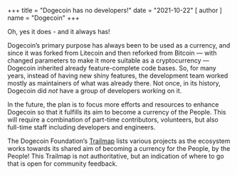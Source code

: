 +++
title = "Dogecoin has no developers!"
date = "2021-10-22"
[ author ]
  name = "Dogecoin"
+++

Oh, yes it does - and it always has!  

Dogecoin’s primary purpose has always been to be used as a currency, and since it was forked from Litecoin and then reforked from Bitcoin — with changed parameters to make it more suitable as a cryptocurrency — Dogecoin inherited already feature-complete code bases. So, for many years, instead of having new shiny features, the development team worked mostly as maintainers of what was already there. Not once, in its history, Dogecoin did *not* have a group of developers working on it. 

In the future, the plan is to focus more efforts and resources to enhance Dogecoin so that it fulfills its aim to become a currency of the People. This will require a combination of part-time contributors, volunteers, but also full-time staff including developers and engineers.   

The Dogecoin Foundation’s [Trailmap](https://foundation.dogecoin.com/trailmap/) lists various projects as the ecosystem works towards its shared aim of becoming a currency for the People, by the People! This Trailmap is not authoritative, but an indication of where to go that is open for community feedback.